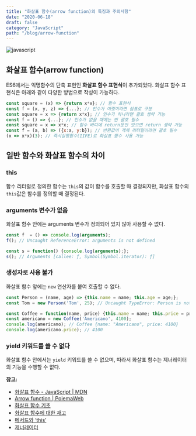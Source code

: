 ```yaml
---
title: "화살표 함수(arrow function)의 특징과 주의사항"
date: "2020-06-18"
draft: false
category: "JavaScript"
path: "/blog/arrow-function"
---
```


![javascript](https://blog.martinwork.co.kr/images/javascript/javascript.png)

## 화살표 함수(arrow function)
ES6에서는 익명함수의 단축 표현인 **화살표 함수 표현식**이 추가되었다. 화살표 함수 표현식은 아래와 같이 다양한 방법으로 작성이 가능하다.

```js
const square = (x) => {return x*x}; // 함수 표현식
const f = (x, y, z) => {...}; // 인수가 여럿이라면 쉼표로 구분
const square = x => {return x*x}; // 인수가 하나라면 괄호 생략 가능
const f = () => {...}; // 인수가 없을 때에는 빈 괄호 필수
const square = x => x*x; // 함수 바디에 return문만 있으면 return 생략 가능
const f = (a, b) => ({x:a, y:b}); // 반환값이 객체 리터럴이라면 괄호 필수
(x => x*x)(3); // 즉시실행함수(IIFE)로 화살표 함수 사용 가능
```

## 일반 함수와 화살표 함수의 차이
### this
함수 리터럴로 정의한 함수는 `this`의 값이 함수를 호출할 때 결정되지만, 화살표 함수의 `this`값은 함수를 정의할 때 결정된다.

### arguments 변수가 없음
화살표 함수 안에는 arguments 변수가 정의되어 있지 않아 사용할 수 없다.

  ```js
  const f  = () => console.log(arguments);
  f(); // Uncaught ReferenceError: arguments is not defined
  
  const s = function() {console.log(arguments);};
  s(); // Arguments [callee: ƒ, Symbol(Symbol.iterator): ƒ]
  ```

### 생성자로 사용 불가
화살표 함수 앞에는 `new` 연산자를 붙여 호출할 수 없다.

  ```js
  const Person = (name, age) => {this.name = name; this.age = age;};
  const Tom = new Person('Tom', 25); // Uncaught TypeError: Person is not a constructor

  const Coffee = function(name, price) {this.name = name; this.price = price;};
  const americano = new Coffee('Americano', 4100);
  console.log(americano); // Coffee {name: "Americano", price: 4100}
  console.log(americano.price); // 4100
  ```

### yield 키워드를 쓸 수 없다
화살표 함수 안에서는 `yield` 키워드를 쓸 수 없으며, 따라서 화살표 함수는 제너레이터의 기능을 수행할 수 없다.

**참고:**
- [화살표 함수 - JavaScript | MDN](https://developer.mozilla.org/ko/docs/Web/JavaScript/Reference/Functions/%EC%95%A0%EB%A1%9C%EC%9A%B0_%ED%8E%91%EC%85%98)
- [Arrow function | PoiemaWeb](https://poiemaweb.com/es6-arrow-function)
- [화살표 함수 기초](https://ko.javascript.info/arrow-functions-basics)
- [화살표 함수에 대한 재고](https://ko.javascript.info/arrow-functions)
- [메서드와 ‘this’](https://ko.javascript.info/object-methods)
- [제너레이터](https://ko.javascript.info/generators)
